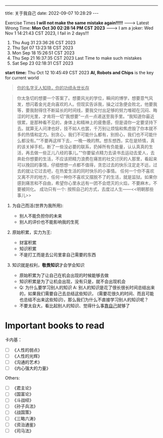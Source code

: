 ---

title: 关于我自己
date: 2022-09-07 10:28:29 ---


Exercise Times **I will not make the same mistake again!!!!!**
---> Latest Wrong Time: **Mon Oct 30 02:28:14 PM CST 2023**
---> I am a joker: Wed Nov 1 14:21:43 CST 2023, I fail in 2 days!!!
1. Thu Aug 31 23:36:26 CST 2023
2. Thu Spt 07 13:23:18 CST 2023
3. Mon Sep 18 15:26:51 CST 2023
4. Thu Sep 21 16:37:35 CST 2023
   Last Time to make such mistakes
5. Sat Sep 23 02:18:31 CST 2023

**start time:** Thu Oct 12 10:45:49 CST 2023
**AI, Robots and Chips** is the key for current world

> <u>你的名字无人知晓，你的功绩永世长存</u>

> 你太急切的想要一个答案了。想要风光的学位，瞬间的博学，想要意气风发，想闪着金光走向喜欢的人。但现实告诉我，操之过急便会败北，他要我等，要我耐得住不断延长的时间线，要我交付出足够的努力堆砌在沉闷、晦涩的时光里，才肯将一切“我想要”一点一点递送至我手里。“我知道你最近很累，是那种看不见的，身体上和精神上的疲惫感，但是请你一定要坚持下去。就算无人问津也好，技不如人也罢，千万别让烦恼和焦虑毁了你本就不多的热情和定力。别贪心，我们不可能什么都有，别担心，我们也不可能什么都没有。”“不要再这样下去，一晚一晚的熬。想东想西，实在是矫情，真的该关掉手机，断了一些没必要的联系，扔掉所有负能量，认认真真的生活，再去做一些正儿八经的事儿。”“你要留点精力去读书去运动去爱人，去奔赴你想要的生活，不应该把精力浪费在痛苦的社交讨厌的人那里，看起来可以挽回的事情，仔细想想一点都不值得，贪恋过去的快乐注定走不远，过去的就让它过去吧，在热爱生活的同时快乐的小事情。
> 任何一个你不喜欢又离不开的地方，任何一种你不喜欢又摆脱不了的生活，就是监狱。如果你感到痛苦和不自由，希望你心里永远有一团不会熄灭的火焰，不要麻木，不要被同化。
> 成功只有一个: 按照自己的方式，去度过人生——<<明朝那些事儿>>

1. 为自己而活(世界为我所用):

   - 别人不能负担你的未来
   - 别人的评价也不能影响我的生死

2. 原始积累，实力为王:

   - 财富积累
   - 知识积累
   - 不是打工而是去公司里拿自己需要的东西

3. 知识就是权利，**敬畏知识**才会学会知识
   - 原始积累为了让自己在机会出现的时候能够去做
   - 知识积累是为了让机会出现，没有只是，就不会出现机会
   - Q: 为什么要学习别人的知识
     A: 别人的知识是花了很长很长时间总结出来的，如果我们需要自己去总结这些知识，
     (需要花很久的时间、而且可能也总结不出来这些知识)，那么我们为什么不直接学习别人的知识呢？
   - 不要太自大，看比起别人的知识、觉得什么事<u>靠自己</u>就够了

# Important books to read

卡内基：

- [ ] 《人性的弱点》
- [ ] 《人性的光辉》
- [ ] 《沟通的艺术》
- [ ] 《内心强大的力量》

Others:

- [ ] 《君主论》
- [ ] 《国富论》
- [ ] 《斗战经》
- [ ] 《孙子兵法》
- [ ] 《战国策》
- [ ] 《三略六涛》
- [ ] 《资治通鉴》
- [ ] 《司马法》
